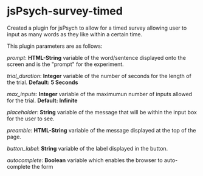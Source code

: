 # jsPsych-survey-timed
Created a plugin for jsPsych to allow for a timed survey allowing user to input as many words as they like within a certain time. 

This plugin parameters are as follows: 

_prompt_: **HTML-String** variable of the word/sentence displayed onto the screen and is the "prompt" for the experiment.

_trial_duration_: **Integer** variable of the number of seconds for the length of the trial. **Default: 5 Seconds**

_max_inputs_: **Integer** variable of the maximumun number of inputs allowed for the trial. **Default: Infinite**

_placeholder_: **String** variable of the message that will be within the input box for the user to see. 

_preamble_: **HTML-String** variable of the message displayed at the top of the page. 

_button_label_: **String** variable of the label displayed in the button. 

_autocomplete_: **Boolean** variable which enables the browser to auto-complete the form
